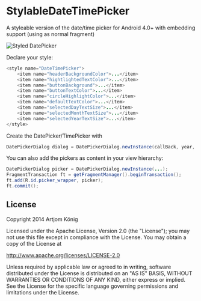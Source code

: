 StylableDateTimePicker
======================

A styleable version of the date/time picker for Android 4.0+ with embedding support (using as normal fragment)

![Styled DatePicker](/../screenshots/screenshots/screenshot.png?raw=true "Example Theme")

Declare your style:

```java
<style name="DateTimePicker">
    <item name="headerBackgroundColor">...</item>
    <item name="hightlightedTextColor">...</item>
    <item name="buttonBackground">...</item>
    <item name="buttonTextColor">...</item>
    <item name="circleHighlightColor">...</item>
    <item name="defaultTextColor">...</item>
    <item name="selectedDayTextSize">...</item>
    <item name="selectedMonthTextSize">...</item>
    <item name="selectedYearTextSize">...</item>
</style>
```

Create the DatePicker/TimePicker with

```java
DatePickerDialog dialog = DatePickerDialog.newInstance(callBack, year, monthOfYear, dayOfMonth, R.style.DateTimePicker);
```
You can also add the pickers as content in your view hierarchy:

```java
DatePickerDialog picker = DatePickerDialog.newInstance(...);
FragmentTransaction ft = getFragmentManager().beginTransaction();
ft.add(R.id.picker_wrapper, picker);
ft.commit();
```
## License

Copyright 2014 Artjom König

Licensed under the Apache License, Version 2.0 (the "License");
you may not use this file except in compliance with the License.
You may obtain a copy of the License at

   http://www.apache.org/licenses/LICENSE-2.0

Unless required by applicable law or agreed to in writing, software
distributed under the License is distributed on an "AS IS" BASIS,
WITHOUT WARRANTIES OR CONDITIONS OF ANY KIND, either express or implied.
See the License for the specific language governing permissions and
limitations under the License.
